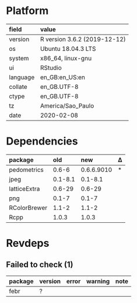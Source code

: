 # Platform

|field    |value                        |
|:--------|:----------------------------|
|version  |R version 3.6.2 (2019-12-12) |
|os       |Ubuntu 18.04.3 LTS           |
|system   |x86_64, linux-gnu            |
|ui       |RStudio                      |
|language |en_GB:en_US:en               |
|collate  |en_GB.UTF-8                  |
|ctype    |en_GB.UTF-8                  |
|tz       |America/Sao_Paulo            |
|date     |2020-02-08                   |

# Dependencies

|package      |old     |new        |Δ  |
|:------------|:-------|:----------|:--|
|pedometrics  |0.6-6   |0.6.6.9010 |*  |
|jpeg         |0.1-8.1 |0.1-8.1    |   |
|latticeExtra |0.6-29  |0.6-29     |   |
|png          |0.1-7   |0.1-7      |   |
|RColorBrewer |1.1-2   |1.1-2      |   |
|Rcpp         |1.0.3   |1.0.3      |   |

# Revdeps

## Failed to check (1)

|package |version |error |warning |note |
|:-------|:-------|:-----|:-------|:----|
|febr    |?       |      |        |     |

